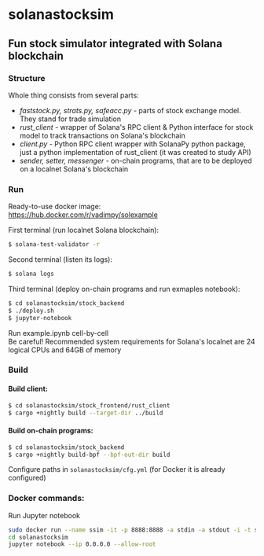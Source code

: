 # solanastocksim
## Fun stock simulator integrated with Solana blockchain

### Structure
Whole thing consists from several parts:
 - _faststock.py, strats.py, safeacc.py_ - parts of stock exchange model. They stand for trade simulation
 - _rust_client_ - wrapper of Solana's RPC client & Python interface for stock model to track transactions on Solana's blockchain
 - _client.py_ - Python RPC client wrapper with SolanaPy python package, just a python implementation of rust_client (it was created to study API)
 - _sender, setter, messenger_ - on-chain programs, that are to be deployed on a localnet Solana's blockchain

### Run
Ready-to-use docker image:<br>
https://hub.docker.com/r/vadimpy/solexample

First terminal (run localnet Solana blockchain):<br>
```bash
$ solana-test-validator -r
```

Second terminal (listen its logs):<br>
```bash
$ solana logs
```

Third terminal (deploy on-chain programs and run exmaples notebook):<br>
```bash
$ cd solanastocksim/stock_backend
$ ./deploy.sh
$ jupyter-notebook
```
Run example.ipynb cell-by-cell<br>
Be careful! Recommended system requirements for Solana's localnet are 24 logical CPUs and 64GB of memory

### Build
#### Build client:
```bash
$ cd solanastocksim/stock_frontend/rust_client
$ cargo +nightly build --target-dir ../build
```
#### Build on-chain programs:
```bash
$ cd solanastocksim/stock_backend
$ cargo +nightly build-bpf --bpf-out-dir build
```
Configure paths in `solanastocksim/cfg.yml` (for Docker it is already configured)

### Docker commands:
Run Jupyter notebook
```bash
sudo docker run --name ssim -it -p 8888:8888 -a stdin -a stdout -i -t ssim:latest /bin/bash
cd solanastocksim
jupyter notebook --ip 0.0.0.0 --allow-root
```



